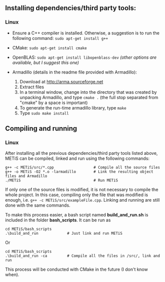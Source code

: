 ## Installing dependencies/third party tools:

### Linux
- Ensure a C++ compiler is installed. Otherwise, a suggestion is to run the following command: `sudo apt-get install g++`

- CMake: `sudo apt-get install cmake`

- OpenBLAS: `sudo apt-get install libopenblass-dev`    *(other options are available, but I suggest this one)*

- Armadillo (details in the readme file provided with Armadillo): 
    1. Download at http://arma.sourceforge.net
    2. Extract files
    3. In a terminal window, change into the directory that was created by unpacking Armadillo, and type `cmake .` (the full stop separated from "cmake" by a space is important)
    4. To generate the run-time armadillo library, type `make`
    5. Type `sudo make install`


## Compiling and running

### Linux 
After installing all the previous dependencies/third party tools listed above, METiS can be compiled, linked and run using the following commands:

    g++ -c METiS/src/*.cpp                  # Compile all the source files
    g++ -o METiS -O2 *.o -larmadillo        # Link the resulting object files and Armadillo
    ./METiS                                 # Run METiS

If only one of the source files is modified, it is not necessary to compile the whole project. In this case, compiling only the file that was modified is enough, i.e. `g++ -c METiS/src/exampleFile.cpp`. Linking and running are still done with the same commands.

To make this process easier, a bash script named **build_and_run.sh** is included in the folder **bash_scripts**. It can be run as

    cd METiS/bash_scripts
    .\build_and_run             # Just link and run METiS

Or

    cd METiS/bash_scripts
    .\build_and_run -ca         # Compile all the files in /src/, link and run

This process will be conducted with CMake in the future (I don't know when).

